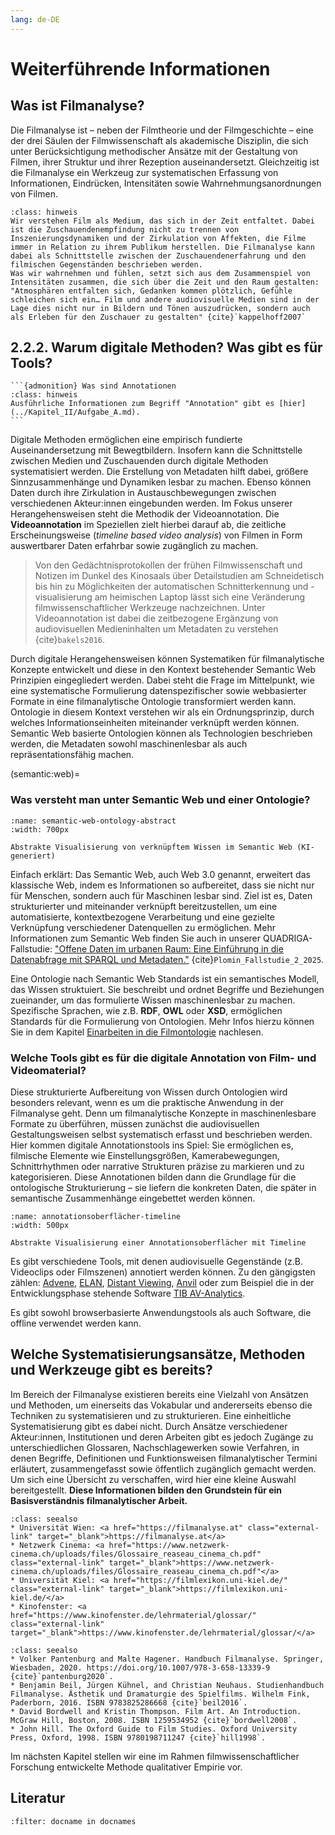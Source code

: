 ```yaml
---
lang: de-DE
---
```

# Weiterführende Informationen
## Was ist Filmanalyse?
Die Filmanalyse ist – neben der Filmtheorie und der Filmgeschichte – eine der drei Säulen der Filmwissenschaft als akademische Disziplin, die sich unter Berücksichtigung methodischer Ansätze mit der Gestaltung von Filmen, ihrer Struktur und ihrer Rezeption auseinandersetzt. Gleichzeitig ist die Filmanalyse ein Werkzeug zur systematischen Erfassung von Informationen, Eindrücken, Intensitäten sowie Wahrnehmungsanordnungen von Filmen.

```{admonition} Wie verstehen wir Filmanalyse?
:class: hinweis
Wir verstehen Film als Medium, das sich in der Zeit entfaltet. Dabei ist die Zuschauendenempfindung nicht zu trennen von Inszenierungsdynamiken und der Zirkulation von Affekten, die Filme immer in Relation zu ihrem Publikum herstellen. Die Filmanalyse kann dabei als Schnittstelle zwischen der Zuschauendenerfahrung und den filmischen Gegenständen beschrieben werden.
Was wir wahrnehmen und fühlen, setzt sich aus dem Zusammenspiel von Intensitäten zusammen, die sich über die Zeit und den Raum gestalten: "Atmosphären entfalten sich, Gedanken kommen plötzlich, Gefühle schleichen sich ein… Film und andere audiovisuelle Medien sind in der Lage dies nicht nur in Bildern und Tönen auszudrücken, sondern auch als Erleben für den Zuschauer zu gestalten" {cite}`kappelhoff2007`
```

<h2>2.2.2. Warum digitale Methoden? Was gibt es für Tools?</h2>

````{margin}
```{admonition} Was sind Annotationen
:class: hinweis
Ausführliche Informationen zum Begriff "Annotation" gibt es [hier](../Kapitel_II/Aufgabe_A.md).
```
````
Digitale Methoden ermöglichen eine empirisch fundierte Auseinandersetzung mit Bewegtbildern. Insofern kann die Schnittstelle zwischen Medien und Zuschauenden durch digitale Methoden systematisiert werden. Die Erstellung von Metadaten hilft dabei, größere Sinnzusammenhänge und Dynamiken lesbar zu machen. Ebenso können Daten durch ihre Zirkulation in Austauschbewegungen zwischen verschiedenen Akteur:innen eingebunden werden. Im Fokus unserer Herangehensweisen steht die Methodik der Videoannotation. Die **Videoannotation** im Speziellen zielt hierbei darauf ab, die zeitliche Erscheinungsweise (*timeline based video analysis*) von Filmen in Form auswertbarer Daten erfahrbar sowie zugänglich zu machen. 

> Von den Gedächtnisprotokollen der frühen Filmwissenschaft und Notizen im Dunkel des Kinosaals über Detailstudien am Schneidetisch bis hin zu Möglichkeiten der automatischen Schnitterkennung und -visualisierung am heimischen Laptop lässt sich eine Veränderung filmwissenschaftlicher Werkzeuge nachzeichnen. Unter Videoannotation ist dabei die zeitbezogene Ergänzung von audiovisuellen Medieninhalten um Metadaten zu verstehen {cite}`bakels2016`.

Durch digitale Herangehensweisen können Systematiken für filmanalytische Konzepte entwickelt und diese in den Kontext bestehender Semantic Web Prinzipien eingegliedert werden. Dabei steht die Frage im Mittelpunkt, wie eine systematische Formulierung datenspezifischer sowie webbasierter Formate in eine filmanalytische Ontologie transformiert werden kann. Ontologie in diesem Kontext verstehen wir als ein Ordnungsprinzip, durch welches Informationseinheiten miteinander verknüpft werden können. Semantic Web basierte Ontologien können als Technologien beschrieben werden, die Metadaten sowohl maschinenlesbar als auch repräsentationsfähig machen.

(semantic:web)=
### Was versteht man unter Semantic Web und einer Ontologie?

```{figure} ../assets/semantic-web-ontololy-abstract.jpg
:name: semantic-web-ontology-abstract
:width: 700px

Abstrakte Visualisierung von verknüpftem Wissen im Semantic Web (KI-generiert)
```

Einfach erklärt: Das Semantic Web, auch Web 3.0 genannt, erweitert das klassische Web, indem es Informationen so aufbereitet, dass sie nicht nur für Menschen, sondern auch für Maschinen lesbar sind. Ziel ist es, Daten strukturierter und miteinander verknüpft bereitzustellen, um eine automatisierte, kontextbezogene Verarbeitung und eine gezielte Verknüpfung verschiedener Datenquellen zu ermöglichen. Mehr Informationen zum Semantic Web finden Sie auch in unserer QUADRIGA-Fallstudie: <a href="https://quadriga-dk.github.io/Tabelle-Fallstudie-2/semantic_web/Semantic_Web_Linked_Data.html" class="external-link" target="_blank">"Offene Daten im urbanen Raum: Eine Einführung in die Datenabfrage mit SPARQL und Metadaten."</a> {cite}`Plomin_Fallstudie_2_2025`.

Eine Ontologie nach Semantic Web Standards ist ein semantisches Modell, das Wissen struktuiert. Sie beschreibt und ordnet Begriffe und Beziehungen zueinander, um das formulierte Wissen maschinenlesbar zu machen. Spezifische Sprachen, wie z.B. **RDF**, **OWL** oder **XSD**, ermöglichen Standards für die Formulierung von Ontologien. Mehr Infos hierzu können Sie in dem Kapitel [Einarbeiten in die Filmontologie](../Kapitel_II/toc_C.md) nachlesen.


### Welche Tools gibt es für die digitale Annotation von Film- und Videomaterial?

Diese strukturierte Aufbereitung von Wissen durch Ontologien wird besonders relevant, wenn es um die praktische Anwendung in der Filmanalyse geht. Denn um filmanalytische Konzepte in maschinenlesbare Formate zu überführen, müssen zunächst die audiovisuellen Gestaltungsweisen selbst systematisch erfasst und beschrieben werden. Hier kommen digitale Annotationstools ins Spiel: Sie ermöglichen es, filmische Elemente wie Einstellungsgrößen, Kamerabewegungen, Schnittrhythmen oder narrative Strukturen präzise zu markieren und zu kategorisieren. Diese Annotationen bilden dann die Grundlage für die ontologische Strukturierung – sie liefern die konkreten Daten, die später in semantische Zusammenhänge eingebettet werden können.

```{figure} ../assets/_images/annotation-interface-abstract.png
:name: annotationsoberflächer-timeline
:width: 500px

Abstrakte Visualisierung einer Annotationsoberflächer mit Timeline 
```

Es gibt verschiedene Tools, mit denen audiovisuelle Gegenstände (z.B. Videoclips oder Filmszenen) annotiert werden können. Zu den gängigsten zählen: <a href="https://www.advene.org/" class="external-link" target="_blank">Advene</a>, <a href="https://archive.mpi.nl/tla/elan" class="external-link" target="_blank">ELAN</a>, <a href="https://distantviewing.org/" class="external-link" target="_blank">Distant Viewing</a>, <a href="http://www.anvil-software.de/" class="external-link" target="_blank">Anvil</a> oder zum Beispiel die in der Entwicklungsphase stehende Software <a href="https://service.tib.eu/tibava" class="external-link" target="_blank">TIB AV-Analytics</a>.

Es gibt sowohl browserbasierte Anwendungstools als auch Software, die offline verwendet werden kann.

## Welche Systematisierungsansätze, Methoden und Werkzeuge gibt es bereits?
Im Bereich der Filmanalyse existieren bereits eine Vielzahl von Ansätzen und Methoden, um einerseits das Vokabular und andererseits ebenso die Techniken zu systematisieren und zu strukturieren. 
Eine einheitliche Systematisierung gibt es dabei nicht. Durch Ansätze verschiedener Akteur:innen, Institutionen und deren Arbeiten gibt es jedoch Zugänge zu unterschiedlichen Glossaren, Nachschlagewerken sowie Verfahren, in denen Begriffe, Definitionen und Funktionsweisen filmanalytischer Termini erläutert, zusammengefasst sowie öffentlich zugänglich gemacht werden. Um sich eine Übersicht zu verschaffen, wird hier eine kleine Auswahl bereitgestellt. **Diese Informationen bilden den Grundstein für ein Basisverständnis filmanalytischer Arbeit.** 

```{admonition} Glossare & Nachschlagewerke (z.B. für Grundbegriffe)
:class: seealso
* Universität Wien: <a href="https://filmanalyse.at" class="external-link" target="_blank">https://filmanalyse.at</a>
* Netzwerk Cinema: <a href="https://www.netzwerk-cinema.ch/uploads/files/Glossaire_reaseau_cinema_ch.pdf" class="external-link" target="_blank">https://www.netzwerk-cinema.ch/uploads/files/Glossaire_reaseau_cinema_ch.pdf"</a>
* Universität Kiel: <a href="https://filmlexikon.uni-kiel.de/" class="external-link" target="_blank">https://filmlexikon.uni-kiel.de/</a>
* Kinofenster: <a href="https://www.kinofenster.de/lehrmaterial/glossar/" class="external-link" target="_blank">https://www.kinofenster.de/lehrmaterial/glossar/</a>
```

```{admonition} Weiterführende Literatur
:class: seealso
* Volker Pantenburg and Malte Hagener. Handbuch Filmanalyse. Springer, Wiesbaden, 2020. https://doi.org/10.1007/978-3-658-13339-9 {cite}`pantenburg2020`.
* Benjamin Beil, Jürgen Kühnel, and Christian Neuhaus. Studienhandbuch Filmanalyse. Ästhetik und Dramaturgie des Spielfilms. Wilhelm Fink, Paderborn, 2016. ISBN 9783825286668 {cite}`beil2016`.
* David Bordwell and Kristin Thompson. Film Art. An Introduction. McGraw Hill, Boston, 2008. ISBN 1259534952 {cite}`bordwell2008`.
* John Hill. The Oxford Guide to Film Studies. Oxford University Press, Oxford, 1998. ISBN 9780198711247 {cite}`hill1998`.
```
Im nächsten Kapitel stellen wir eine im Rahmen filmwissenschaftlicher Forschung entwickelte Methode qualitativer Empirie vor. 

## Literatur

```{bibliography}
:filter: docname in docnames
```
